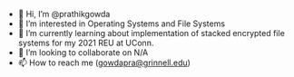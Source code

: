 - 👋 Hi, I’m @prathikgowda
- 👀 I’m interested in Operating Systems and File Systems
- 🌱 I’m currently learning about implementation of stacked encrypted file systems for my 2021 REU at UConn.
- 💞️ I’m looking to collaborate on N/A
- 📫 How to reach me (gowdapra@grinnell.edu)

<!---
prathikgowda/prathikgowda is a ✨ special ✨ repository because its `README.md` (this file) appears on your GitHub profile.
You can click the Preview link to take a look at your changes.
--->
